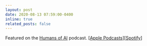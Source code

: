 ```yaml
---
layout: post
date: 2020-08-13 07:59:00-0400
inline: true
related_posts: false
---
```


Featured on the [Humans of AI](https://humansofai.podbean.com/) podcast.
[[Apple Podcasts](https://podcasts.apple.com/au/podcast/emre-kiciman-amit-sharma-causal-inference-microsofts/id1464995550?i=1000487994771)][[Spotify](https://open.spotify.com/episode/6Rc3rZsAfcNGOQFXop7p0P)]
